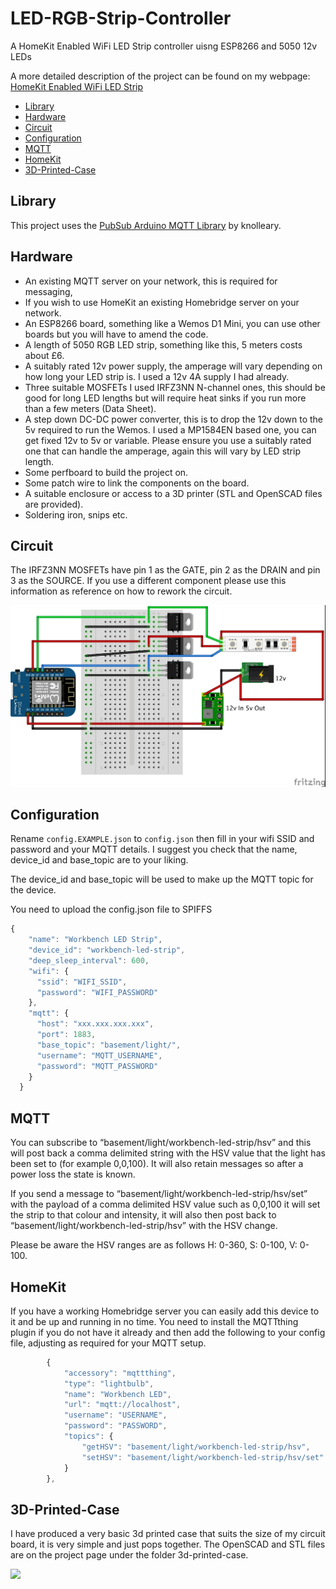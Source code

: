 # LED-RGB-Strip-Controller
A HomeKit Enabled WiFi LED Strip controller uisng ESP8266 and 5050 12v LEDs

A more detailed description of the project can be found on my webpage: [HomeKit Enabled WiFi LED Strip](https://www.ghost7.com/build-a-homekit-enabled-wifi-led-strip/)

   * [Library](#library)
   * [Hardware](#hardware)
   * [Circuit](#circuit)
   * [Configuration](#configuration)
   * [MQTT](#mqtt)
   * [HomeKit](#homekit)
   * [3D-Printed-Case](#3D-Printed-Case)

## Library 

This project uses the [PubSub Arduino MQTT Library](https://github.com/knolleary/pubsubclient) by knolleary.

## Hardware

  * An existing MQTT server on your network, this is required for messaging,
  * If you wish to use HomeKit an existing Homebridge server on your network.
  * An ESP8266 board, something like a Wemos D1 Mini, you can use other boards but you will have to amend the code.
  * A length of 5050 RGB LED strip, something like this, 5 meters costs about £6.
  * A suitably rated 12v power supply, the amperage will vary depending on how long your LED strip is. I used a 12v 4A supply I had already.
  * Three suitable MOSFETs I used IRFZ3NN N-channel ones, this should be good for long LED lengths but will require heat sinks if you run more than a few meters (Data Sheet).
  * A step down DC-DC power converter, this is to drop the 12v down to the 5v required to run the Wemos. I used a MP1584EN based one, you can get fixed 12v to 5v or variable. Please ensure you use a suitably rated one that can handle the amperage, again this will vary by LED strip length.
  * Some perfboard to build the project on.
  * Some patch wire to link the components on the board.
  * A suitable enclosure or access to a 3D printer (STL and OpenSCAD files are provided).
  * Soldering iron, snips etc.

## Circuit
The IRFZ3NN MOSFETs have pin 1 as the GATE, pin 2 as the DRAIN and pin 3 as the SOURCE. If you use a different component please use this information as reference on how to rework the circuit. 

![](https://raw.githubusercontent.com/ghostseven/LED-RGB-Strip-Controller/master/fritzing/LED%20RGB%20Strip%20Controller_bb.jpg)

## Configuration 

Rename `config.EXAMPLE.json` to `config.json` then fill in your wifi SSID and password and your MQTT details. I suggest you check that the name, device_id and base_topic are to your liking.

The device_id and base_topic will be used to make up the MQTT topic for the device. 

You need to upload the config.json file to SPIFFS 

```javascript
{
    "name": "Workbench LED Strip",
    "device_id": "workbench-led-strip",
    "deep_sleep_interval": 600,
    "wifi": {
      "ssid": "WIFI_SSID",
      "password": "WIFI_PASSWORD"
    },
    "mqtt": {
      "host": "xxx.xxx.xxx.xxx",
      "port": 1883,
      "base_topic": "basement/light/",
      "username": "MQTT_USERNAME",
      "password": "MQTT_PASSWORD"
    }
  }
```
## MQTT

You can subscribe to “basement/light/workbench-led-strip/hsv” and this will post back a comma delimited string with the HSV value that the light has been set to (for example 0,0,100). It will also retain messages so after a power loss the state is known.

If you send a message to “basement/light/workbench-led-strip/hsv/set” with the payload of a comma delimited HSV value such as 0,0,100 it will set the strip to that colour and intensity, it will also then post back to “basement/light/workbench-led-strip/hsv” with the HSV change.

Please be aware the HSV ranges are as follows H: 0-360, S: 0-100, V: 0-100.

## HomeKit

If you have a working Homebridge server you can easily add this device to it and be up and running in no time. You need to install the MQTTthing plugin if you do not have it already and then add the following to your config file, adjusting as required for your MQTT setup.

```javascript
        {
            "accessory": "mqttthing",
            "type": "lightbulb",
            "name": "Workbench LED",
            "url": "mqtt://localhost",
            "username": "USERNAME",
            "password": "PASSWORD",
            "topics": {
                "getHSV": "basement/light/workbench-led-strip/hsv",
                "setHSV": "basement/light/workbench-led-strip/hsv/set"
            }
        },
```

## 3D-Printed-Case

I have produced a very basic 3d printed case that suits the size of my circuit board, it is very simple and just pops together. The OpenSCAD and STL files are on the project page under the folder 3d-printed-case.

![](case.jpg)
